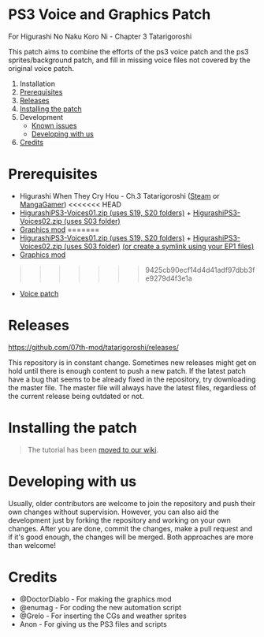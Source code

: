 # PS3 Voice and Graphics Patch

For Higurashi No Naku Koro Ni - Chapter 3 Tatarigoroshi

This patch aims to combine the efforts of the ps3 voice patch and the ps3 sprites/background patch, and fill in missing voice files not covered by the original voice patch.

1. Installation
  1. [Prerequisites](https://github.com/07th-mod/tatarigoroshi#prerequisites)
  2. [Releases](https://github.com/07th-mod/tatarigoroshi#releases)
  3. [Installing the patch](https://github.com/07th-mod/tatarigoroshi#installing-the-patch)
2. Development
    * [Known issues](https://github.com/07th-mod/tatarigoroshi#known-issues)
    * [Developing with us](https://github.com/07th-mod/tatarigoroshi#developing-with-us)
3. [Credits](https://github.com/07th-mod/tatarigoroshi#credits)


# Prerequisites

* Higurashi When They Cry Hou - Ch.3 Tatarigoroshi ([Steam](http://store.steampowered.com/app/472870/) or [MangaGamer](http://www.mangagamer.com/detail.php?goods_type=1&product_code=176))
<<<<<<< HEAD
* [HigurashiPS3-Voices01.zip (uses S19, S20 folders)](https://github.com/07th-mod/resources/releases/download/Nipah/HigurashiPS3-Voices01.zip) + [HigurashiPS3-Voices02.zip (uses S03 folder)](https://github.com/07th-mod/resources/releases/download/Nipah/HigurashiPS3-Voices02.zip)
* [Graphics mod](https://drive.google.com/open?id=0B1aVgt2KPT71ZGpuOTJlQTJCbmc)
=======
* [HigurashiPS3-Voices01.zip (uses S19, S20 folders)](https://github.com/07th-mod/resources/releases/download/Nipah/HigurashiPS3-Voices01.zip) + [HigurashiPS3-Voices02.zip (uses S03 folder)](https://github.com/07th-mod/resources/releases/download/Nipah/HigurashiPS3-Voices02.zip) [(or create a symlink using your EP1 files)](https://github.com/07th-mod/tatarigoroshi#creating-a-symlink)
* [Graphics mod](https://mega.nz/#!tIEhSYYR!74hfVpoTPKwXEs5sIGyharq4wKjgltdgknXUr0VWku8)
>>>>>>> 9425cb90ecf14d4d41adf97dbb3fe9279d4f3e1a
* [Voice patch](https://github.com/07th-mod/tatarigoroshi/releases)

# Releases

https://github.com/07th-mod/tatarigoroshi/releases/

This repository is in constant change. Sometimes new releases might get on hold until there is enough content to push a new patch. If the latest patch have a bug that seems to be already fixed in the repository, try downloading the master file. The master file will always have the latest files, regardless of the current release being outdated or not.

# Installing the patch

> The tutorial has been [moved to our wiki](https://github.com/07th-mod/guide/wiki/Getting-started).

# Developing with us

Usually, older contributors are welcome to join the repository and push their own changes without supervision. However, you can also aid the development just by forking the repository and working on your own changes. After you are done, commit the changes, make a pull request and if it's good enough, the changes will be merged. Both approaches are more than welcome!

# Credits

- @DoctorDiablo - For making the graphics mod
- @enumag - For coding the new automation script
- @Grelo - For inserting the CGs and weather sprites
- Anon - For giving us the PS3 files and scripts
